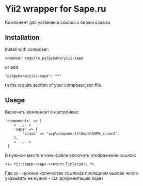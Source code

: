 Yii2 wrapper for Sape.ru
=======================

Компонент для установки ссылок с биржи sape.ru

Installation
------------
Install with composer:
```
composer require pa3py6aka/yii2-sape
```
or add
```
"pa3py6aka/yii2-sape": "*"
```
to the require section of your composer.json file.

Usage
-----
Включить компонент в настройках:
```
'components' => [
    < .... >
    'sape' => [
        'class' => 'app\components\Sape\SAPE_client',
    ],
    < .... >
 ]       
```

В нужном месте в view-файле включить отображение ссылок:
```
<?= Yii::$app->sape->return_links($n); ?>
```
Где `$n` - нужное количество ссылок(в последнем вызове число указывать не нужно - см. документацию sape)